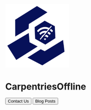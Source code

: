 <a href="/"><img src="/images/OFFLINE_a.png" width="200px"></a>

<h1>CarpentriesOffline</h1>

<button onclick="window.location.href='/contactus'" class="button button_blue">Contact Us</button>
<button onclick="window.location.href='/blog'" class="button button_red">Blog Posts</button>

